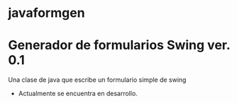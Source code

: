 # javaformgen

# Generador de formularios Swing ver. 0.1
Una clase de java que escribe un formulario simple de swing
- Actualmente se encuentra en desarrollo.

